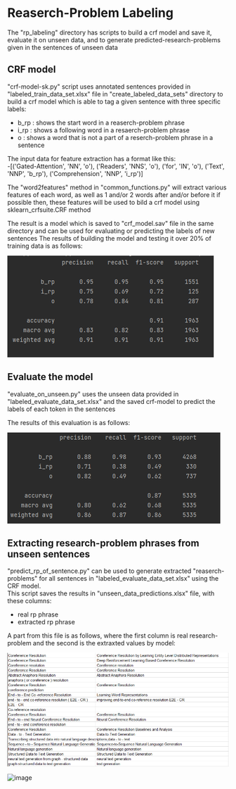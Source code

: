 # Reaserch-Problem Labeling
The "rp_labeling" directory has scripts to build a crf model and save it, evaluate it on unseen data, and to generate predicted-research-problems given in the sentences of unseen data

## CRF model
 "crf-model-sk.py" script uses annotated sentences provided in "labeled_train_data_set.xlsx" file in "create_labeled_data_sets" directory
  to build a crf model which is able to tag a given sentence with three specific labels:<br />
  - b_rp : shows the start word in a reaserch-problem phrase
  - i_rp : shows a following word in a resaerch-problem phrase
  - o : shows a word that is not a part of a reserch-problem phrase in a sentence

The input data for feature extraction has a format like this:<br />
  -[('Gated-Attention', 'NN', 'o'), ('Readers', 'NNS', 'o'), ('for', 'IN', 'o'), ('Text', 'NNP', 'b_rp'), ('Comprehension', 'NNP', 'i_rp')]

The "word2features" method in "common_functions.py" will extract various features of each word, as well as 1 and/or 2 words after and/or before it if possible
then, these features will be used to bild a crf model using sklearn_crfsuite.CRF method
  
 The result is a model which is saved to "crf_model.sav" file in the same directory and can be used for evaluating or predicting the labels of new sentences
 The results of building the model and testing it over 20% of training data is as follows:
 
 ![results](/train-test-result-crf.PNG)

## Evaluate the model
 "evaluate_on_unseen.py" uses the unseen data provided in "labeled_evaluate_data_set.xlsx" and the saved crf-model to predict the labels of each token in the sentences
 
  The results of this evaluation is as follows:
 
 ![results](/evaluation-results.PNG)

## Extracting research-problem phrases from unseen sentences
"predict_rp_of_sentence.py" can be used to generate extracted "reaserch-problems" for all sentences in "labeled_evaluate_data_set.xlsx" using the CRF model.<br />
This script saves the results in "unseen_data_predictions.xlsx" file, with these columns: 
 - real rp phrase
 - extracted rp phrase<br />

A part from this file is as follows, where the first column is real research-problem and the second is the extraxted values by model:<br /> 

![results](/extracted--vs-real-phrases.PNG)
 

![image](https://user-images.githubusercontent.com/45291684/176881527-eeeaee18-d937-475a-b890-5ee4090da14e.png)
